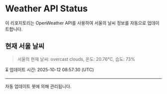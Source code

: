 
# Weather API Status

이 리포지토리는 OpenWeather API를 사용하여 서울의 날씨 정보를 자동으로 업데이트합니다.

## 현재 서울 날씨
> 서울의 현재 날씨: overcast clouds, 온도: 20.76°C, 습도: 73%

⏳ 업데이트 시간: 2025-10-12 08:57:30 (UTC)

---
자동 업데이트 봇에 의해 관리됩니다.
